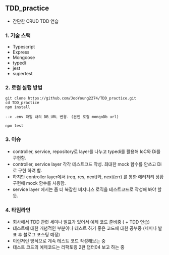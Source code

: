 ## TDD_practice

- 간단한 CRUD TDD 연습

### 1. 기술 스택

- Typescript
- Express
- Mongoose
- typedi
- jest
- supertest

### 2. 로컬 실행 방법

```
git clone https://github.com/JooYoung2274/TDD_practice.git
cd TDD_practice
npm install

--> .env 파일 내의 DB_URL 변경. (본인 로컬 mongoDb url)

npm test
```

### 3. 이슈

- controller, service, repository로 layer를 나누고 typedi를 활용해 IoC와 Di를 구현함.
- controller, service layer 각각 테스트코드 작성. 최대한 mock 함수를 안쓰고 Di로 구현 하려 함.
- 하지만 controller layer에서 (req, res, next)와, next(err) 를 통한 에러처리 상황 구현에 mock 함수를 사용함.
- service layer 에서는 좀 더 복잡한 비지니스 로직을 테스트코드로 작성해 봐야 할 듯.

### 4. 타임라인

- 회사에서 TDD 관련 세미나 발표가 있어서 예제 코드 준비중 ( + TDD 연습)
- 테스트에 대한 개념적인 부분이나 테스트 하기 좋은 코드에 대한 공부중 (세미나 발표 후 블로그 포스팅 예정)
- 이런저런 방식으로 계속 테스트 코드 작성해보는 중
- 테스트 코드의 예제코드는 리팩토링 2판 챕터04 보고 하는 중

